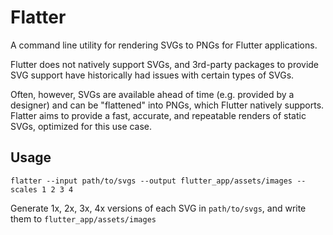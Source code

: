 # Flatter

A command line utility for rendering SVGs to PNGs for Flutter applications.

Flutter does not natively support SVGs, and 3rd-party packages to provide SVG support have historically had issues with certain types of SVGs.

Often, however, SVGs are available ahead of time (e.g. provided by a designer) and can be "flattened" into PNGs, which Flutter natively supports. Flatter aims to provide a fast, accurate, and repeatable renders of static SVGs, optimized for this use case.


## Usage

```
flatter --input path/to/svgs --output flutter_app/assets/images --scales 1 2 3 4
```
Generate 1x, 2x, 3x, 4x versions of each SVG in `path/to/svgs`, and write them to `flutter_app/assets/images`